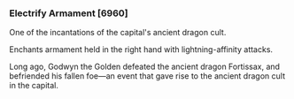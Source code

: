 ### Electrify Armament [6960]

One of the incantations of the capital's ancient dragon cult.

Enchants armament held in the right hand with lightning-affinity attacks.

Long ago, Godwyn the Golden defeated the ancient dragon Fortissax, and befriended his fallen foe—an event that gave rise to the ancient dragon cult in the capital.